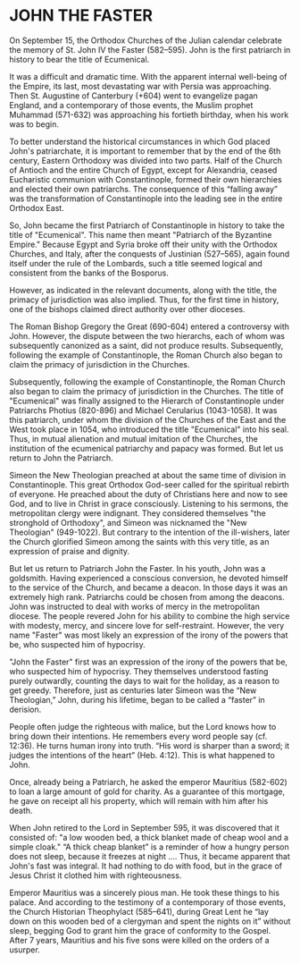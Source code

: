 # JOHN THE FASTER

On September 15, the Orthodox Churches of the Julian calendar celebrate the memory of St. John IV the Faster (582–595). John is the first patriarch in history to bear the title of Ecumenical.

It was a difficult and dramatic time. With the apparent internal well-being of the Empire, its last, most devastating war with Persia was approaching. Then St. Augustine of Canterbury (+604) went to evangelize pagan England, and a contemporary of those events, the Muslim prophet Muhammad (571-632) was approaching his fortieth birthday, when his work was to begin.

To better understand the historical circumstances in which God placed John's patriarchate, it is important to remember that by the end of the 6th century, Eastern Orthodoxy was divided into two parts. Half of the Church of Antioch and the entire Church of Egypt, except for Alexandria, ceased Eucharistic communion with Constantinople, formed their own hierarchies and elected their own patriarchs. The consequence of this “falling away” was the transformation of Constantinople into the leading see in the entire Orthodox East.

So, John became the first Patriarch of Constantinople in history to take the title of "Ecumenical". This name then meant "Patriarch of the Byzantine Empire." Because Egypt and Syria broke off their unity with the Orthodox Churches, and Italy, after the conquests of Justinian (527–565), again found itself under the rule of the Lombards, such a title seemed logical and consistent from the banks of the Bosporus.

However, as indicated in the relevant documents, along with the title, the primacy of jurisdiction was also implied. Thus, for the first time in history, one of the bishops claimed direct authority over other dioceses.

The Roman Bishop Gregory the Great (690-604) entered a controversy with John. However, the dispute between the two hierarchs, each of whom was subsequently canonized as a saint, did not produce results. Subsequently, following the example of Constantinople, the Roman Church also began to claim the primacy of jurisdiction in the Churches.

Subsequently, following the example of Constantinople, the Roman Church also began to claim the primacy of jurisdiction in the Churches. The title of "Ecumenical" was finally assigned to the Hierarch of Constantinople under Patriarchs Photius (820-896) and Michael Cerularius (1043-1058). It was this patriarch, under whom the division of the Churches of the East and the West took place in 1054, who introduced the title "Ecumenical" into his seal. Thus, in mutual alienation and mutual imitation of the Churches, the institution of the ecumenical patriarchy and papacy was formed. But let us return to John the Patriarch.

Simeon the New Theologian preached at about the same time of division in Constantinople. This great Orthodox God-seer called for the spiritual rebirth of everyone. He preached about the duty of Christians here and now to see God, and to live in Christ in grace consciously. Listening to his sermons, the metropolitan clergy were indignant. They considered themselves "the stronghold of Orthodoxy", and Simeon was nicknamed the "New Theologian" (949-1022). But contrary to the intention of the ill-wishers, later the Church glorified Simeon among the saints with this very title, as an expression of praise and dignity.

But let us return to Patriarch John the Faster. In his youth, John was a goldsmith. Having experienced a conscious conversion, he devoted himself to the service of the Church, and became a deacon. In those days it was an extremely high rank. Patriarchs could be chosen from among the deacons. John was instructed to deal with works of mercy in the metropolitan diocese. The people revered John for his ability to combine the high service with modesty, mercy, and sincere love for self-restraint. However, the very name "Faster" was most likely an expression of the irony of the powers that be, who suspected him of hypocrisy.

"John the Faster" first was an expression of the irony of the powers that be, who suspected him of hypocrisy. They themselves understood fasting purely outwardly, counting the days to wait for the holiday, as a reason to get greedy. Therefore, just as centuries later Simeon was the “New Theologian,” John, during his lifetime, began to be called a “faster” in derision.

People often judge the righteous with malice, but the Lord knows how to bring down their intentions. He remembers every word people say (cf. 12:36). He turns human irony into truth. “His word is sharper than a sword; it judges the intentions of the heart” (Heb. 4:12). This is what happened to John.

Once, already being a Patriarch, he asked the emperor Mauritius (582-602) to loan a large amount of gold for charity. As a guarantee of this mortgage, he gave on receipt all his property, which will remain with him after his death.

When John retired to the Lord in September 595, it was discovered that it consisted of: "a low wooden bed, a thick blanket made of cheap wool and a simple cloak." “A thick cheap blanket” is a reminder of how a hungry person does not sleep, because it freezes at night .... Thus, it became apparent that John's fast was integral. It had nothing to do with food, but in the grace of Jesus Christ it clothed him with righteousness.

Emperor Mauritius was a sincerely pious man. He took these things to his palace. And according to the testimony of a contemporary of those events, the Church Historian Theophylact (585–641), during Great Lent he “lay down on this wooden bed of a clergyman and spent the nights on it” without sleep, begging God to grant him the grace of conformity to the Gospel. After 7 years, Mauritius and his five sons were killed on the orders of a usurper.
